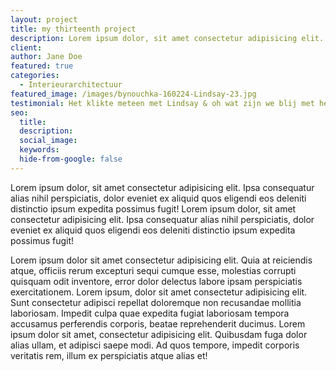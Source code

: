```yaml
---
layout: project
title: my thirteenth project
description: Lorem ipsum dolor, sit amet consectetur adipisicing elit. Ipsa consequatur alias nihil perspiciatis.
client: 
author: Jane Doe
featured: true
categories: 
  - Interieurarchitectuur
featured_image: /images/bynouchka-160224-Lindsay-23.jpg
testimonial: Het klikte meteen met Lindsay & oh wat zijn we blij met het resultaat
seo:
  title:
  description: 
  social_image:
  keywords:
  hide-from-google: false
---
```


Lorem ipsum dolor, sit amet consectetur adipisicing elit. Ipsa consequatur alias nihil perspiciatis, dolor eveniet ex aliquid quos eligendi eos deleniti distinctio ipsum expedita possimus fugit! Lorem ipsum dolor, sit amet consectetur adipisicing elit. Ipsa consequatur alias nihil perspiciatis, dolor eveniet ex aliquid quos eligendi eos deleniti distinctio ipsum expedita possimus fugit!

Lorem ipsum dolor sit amet consectetur adipisicing elit. Quia at reiciendis atque, officiis rerum excepturi sequi cumque esse, molestias corrupti quisquam odit inventore, error dolor delectus labore ipsam perspiciatis exercitationem. Lorem ipsum, dolor sit amet consectetur adipisicing elit. Sunt consectetur adipisci repellat doloremque non recusandae mollitia laboriosam. Impedit culpa quae expedita fugiat laboriosam tempora accusamus perferendis corporis, beatae reprehenderit ducimus. Lorem ipsum dolor sit amet, consectetur adipisicing elit. Quibusdam fuga dolor alias ullam, et adipisci saepe modi. Ad quos tempore, impedit corporis veritatis rem, illum ex perspiciatis atque alias et!